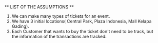 ** LIST OF THE ASSUMPTIONS **

1. We can make many types of tickets for an event.
2. We have 3 initial locations( Central Park, Plaza Indonesia, Mall Kelapa Gading).
3. Each Customer that wants to buy the ticket don't need to be track, but the information of the transactions are tracked.